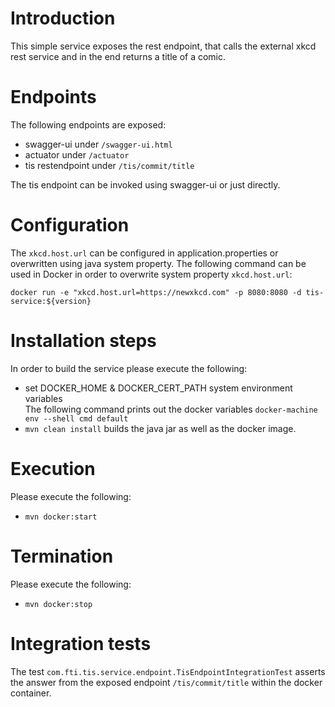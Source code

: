 # Introduction

This simple service exposes the rest endpoint, that calls the external xkcd rest 
service and in the end returns a title of a comic.

# Endpoints

The following endpoints are exposed:
- swagger-ui under `/swagger-ui.html`
- actuator under `/actuator`
- tis restendpoint under `/tis/commit/title`

The tis endpoint can be invoked using swagger-ui or just directly.

# Configuration

The `xkcd.host.url` can be configured in application.properties or overwritten using java system property.
The following command can be used in Docker in order to overwrite system property `xkcd.host.url`:

`docker run -e "xkcd.host.url=https://newxkcd.com" -p 8080:8080 -d tis-service:${version}`

# Installation steps

In order to build the service please execute the following:
-  set DOCKER_HOME & DOCKER_CERT_PATH system environment variables </br> 
The following command prints out the docker variables `docker-machine env --shell cmd default`
- `mvn clean install` builds the java jar as well as the docker image.

# Execution

Please execute the following:
- `mvn docker:start`

# Termination

Please execute the following:
- `mvn docker:stop`

# Integration tests

The test `com.fti.tis.service.endpoint.TisEndpointIntegrationTest` asserts the answer from the exposed endpoint `/tis/commit/title` 
within the docker container. 